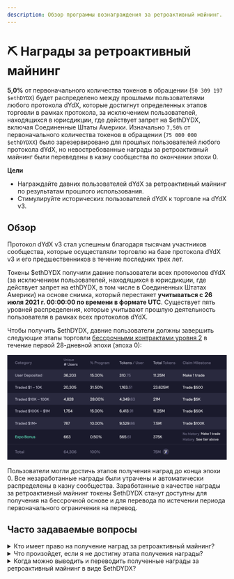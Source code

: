```yaml
---
description: Обзор программы вознаграждения за ретроактивный майнинг.
---
```


# ⛏️ Награды за ретроактивный майнинг

**5,0%** от первоначального количества токенов в обращении (`50 309 197 $ethDYDX`) будет распределено между прошлыми пользователями любого протокола dYdX, которые достигнут определенных этапов торговли в рамках протокола, за исключением пользователей, находящихся в юрисдикции, где действует запрет на $ethDYDX, включая Соединенные Штаты Америки. Изначально `7,50%` от первоначального количества токенов в обращении (`75 000 000 $ethDYDXX`) было зарезервировано для прошлых пользователей любого протокола dYdX, но невостребованные награды за ретроактивный майнинг были переведены в казну сообщества по окончании эпохи 0.

**Цели**

* Награждайте давних пользователей dYdX за ретроактивный майнинг по результатам прошлого использования.
* Стимулируйте исторических пользователей dYdX к торговле на dYdX v3.

## Обзор

Протокол dYdX v3 стал успешным благодаря тысячам участников сообщества, которые осуществляли торговлю на базе протокола dYdX v3 и его предшественников в течение последних трех лет.

Токены $ethDYDX получили давние пользователи всех протоколов dYdX (за исключением пользователей, находящихся в юрисдикции, где действует запрет на ethDYDX, в том числе в Соединенных Штатах Америки) на основе снимка, который перестанет **учитываться с 26 июля 2021 г. 00:00:00 по времени в формате UTC**. Существует пять уровней распределения, которые учитывают прошлую деятельность пользователя в рамках всех протоколов dYdX.

Чтобы получить $ethDYDX, давние пользователи должны завершить следующие этапы торговли [бессрочными контрактами уровня 2](https://trade.dydx.exchange) в течение первой 28-дневной эпохи (эпоха 0):

![](../.gitbook/assets/1-retroactive-buckets.png)

Пользователи могли достичь этапов получения наград до конца эпохи 0. Все незаработанные награды были утрачены и автоматически распределены в казну сообщества. Заработанные в качестве награды за ретроактивный майнинг токены $ethDYDX станут доступны для получения на бессрочной основе и для перевода по истечении периода первоначального ограничения на перевод.

## **Часто задаваемые вопросы**

<details>

<summary>Кто имеет право на получение наград за ретроактивный майнинг?</summary>

Прошлые пользователи dYdX, которые участвовали в торговле по протоколам dYdX (бессрочной, маржинальной, спотовой) на Уровне 2 или Уровне 1 или вносили средства в пулы займов/поставок dYdX, имеют право на получение $ethDYDX в виде ретроактивных вознаграждений. Однако резиденты или организации, базирующиеся в США или других запрещенных юрисдикциях, исключены из ретроактивного майнинга из-за ограничений. Кроме того, исключены учетные записи, связанные с деятельностью ботов, спекулирующих на будущих раздачах. Все ретроактивные распределения вознаграждений являются окончательными и не подлежат изменению.

</details>

<details>

<summary>Что произойдет, если я не достигну этапа получения награды?</summary>

Пользователи должны достичь своего конкретного целевого уровня объема торговых бессрочных контрактов на dYdX v3, чтобы претендовать на полное распределение токенов $ethDYDX. Ретроактивные вознаграждения начисляются линейно по отношению к целевому объему, то есть, если пользователь хочет получить $5 000, но торгует только $2 500, он может претендовать только на 50% вознаграждения. Право на любые невостребованные токены $ethDYDX будет утрачено в конце эпохи 0, и они будут направлены в казну сообщества.

</details>

<details>

<summary>Когда можно выводить и переводить полученные награды за ретроактивный майнинг в виде $ethDYDX?</summary>

Токены $ethDYDX, заработанные в рамках программы Retroactive Mining Rewards, стали доступны для получения и передачи после снятия первоначального ограничения на передачу. Это произошло 8 сентября 2021 года в 15:00:00 UTC, то есть через 8 дней после окончания Эпохи 0. После этого пользователи смогли заявить, снять, передать или делегировать заработанные ими токены $ethDYDX.

</details>

###

